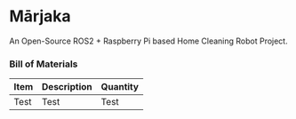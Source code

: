 # Mārjaka

An Open-Source ROS2 + Raspberry Pi based Home Cleaning Robot Project.

### Bill of Materials
| Item | Description | Quantity |
|------|------|------|
| Test | Test | Test |
